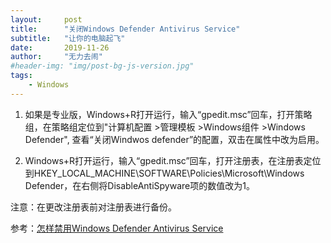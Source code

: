 ```yaml
---
layout:     post
title:      "关闭Windows Defender Antivirus Service"
subtitle:   "让你的电脑起飞"
date:       2019-11-26
author:     "无力去闹"
#header-img: "img/post-bg-js-version.jpg"
tags:
    - Windows
---
```

1. 如果是专业版，Windows+R打开运行，输入“gpedit.msc”回车，打开策略组，在策略组定位到"计算机配置 >管理模板 >Windows组件 >Windows  Defender",
查看“关闭Windwos defender”的配置，双击在属性中改为启用。

2. Windows+R打开运行，输入“gpedit.msc”回车，打开注册表，在注册表定位到HKEY_LOCAL_MACHINE\SOFTWARE\Policies\Microsoft\Windows Defender，在右侧将DisableAntiSpyware项的数值改为1。

注意：在更改注册表前对注册表进行备份。

参考：[怎样禁用Windows Defender Antivirus Service](https://answers.microsoft.com/zh-hans/protect/forum/protect_defender-protect_start-windows_10/%E6%80%8E%E6%A0%B7%E7%A6%81%E7%94%A8windows/1767fde3-ce37-4e60-8afd-1e319347dc1a)